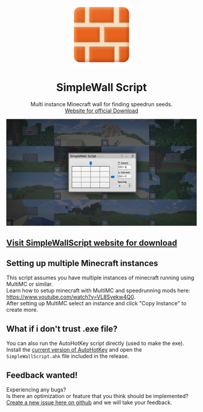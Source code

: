 <p align="center">
  <a href="https://example.com/">
    <img src="icon.png" alt="Logo" width=160 height=160>
  </a>

  <h1 align="center">SimpleWall Script</h1>
  <!-- <br> -->
  <!-- <a href="" align="center">Official webpage</a> -->


  <p align="center">
    Multi instance Minecraft wall for finding speedrun seeds.
    <br>
    <a href="https://jesper-hustad.github.io/SimpleWallScript/">Website for official Download</a>
    <!-- · -->
    <!-- <a href="https://reponame/issues/new?template=feature.md&labels=feature">Request feature</a> -->
  </p>
  
</p>

![](gui.jpg)

<!-- ## Download -->
## [Visit SimpleWallScript website for download](https://jesper-hustad.github.io/SimpleWallScript/)



<!-- Other version that does not fullscreen: [Modified Script without fullscreen](https://github.com/Jesper-Hustad/SimpleWallScript/releases/download/Alpha/SimpleWallScript.ahk)   -->



## Setting up multiple Minecraft instances
This script assumes you have multiple instances of minecraft running using MultiMC or similar.  
Learn how to setup minecraft with MultiMC and speedrunning mods here: https://www.youtube.com/watch?v=VL8Syekw4Q0.  
After setting up MultiMC select an instance and click "Copy Instance" to create more.

## What if i don't trust .exe file?
You can also run the AutoHotKey script directly (used to make the exe). Install the [current version of AutoHotKey](https://www.autohotkey.com/) and open the `SimpleWallScript.ahk` file included in the release.

## Feedback wanted!
Experiencing any bugs?  
Is there an optimization or feature that you think should be implemented?  
[Create a new issue here on github](https://github.com/Jesper-Hustad/SimpleWallScript/issues/new/choose) and we will take your feedback.

